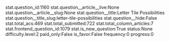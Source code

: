 stat.question_id:1160
stat.question__article__live:None
stat.question__article__slug:None
stat.question__title:Letter Tile Possibilities
stat.question__title_slug:letter-tile-possibilities
stat.question__hide:False
stat.total_acs:469
stat.total_submitted:722
stat.total_column_articles:7
stat.frontend_question_id:1079
stat.is_new_question:True
status:None
difficulty.level:2
paid_only:False
is_favor:False
frequency:0
progress:0

